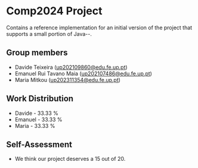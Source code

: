 # Comp2024 Project

Contains a reference implementation for an initial version of the project that supports a small portion of Java--.

## Group members

- Davide Teixeira (up202109860@edu.fe.up.pt)
- Emanuel Rui Tavano Maia (up202107486@edu.fe.up.pt)
- Maria Mitkou (up202311354@edu.fe.up.pt)

## Work Distribution

- Davide - 33.33 %
- Emanuel - 33.33 %
- Maria - 33.33 %

## Self-Assessment

- We think our project deserves a 15 out of 20.
